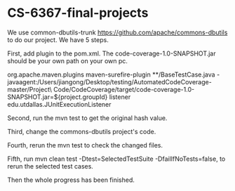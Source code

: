 # CS-6367-final-projects
We use common-dbutils-trunk https://github.com/apache/commons-dbutils to do our project.
We have 5 steps.

First, add plugin to the pom.xml. The code-coverage-1.0-SNAPSHOT.jar should be your own path on your own pc.


<plugin>
<groupId>org.apache.maven.plugins</groupId>
<artifactId>maven-surefire-plugin</artifactId>
<configuration>
<excludes>
<exclude>**/BaseTestCase.java</exclude>
</excludes>
<argLine>-javaagent:/Users/jiangong/Desktop/testing/AutomatedCodeCoverage-master/Project\ Code/CodeCoverage/target/code-coverage-1.0-SNAPSHOT.jar=${project.groupId}</argLine>
<properties>
<property>
<name>listener</name>
<value>edu.utdallas.JUnitExecutionListener</value>
</property>
</properties>
</configuration>
</plugin>


Second, run the mvn test to get the original hash value.

Third, change the commons-dbutils project's code.

Fourth, rerun the mvn test to check the changed files.

Fifth, run mvn clean test -Dtest=SelectedTestSuite -DfailIfNoTests=false, to rerun the selected test cases.

Then the whole progress has been finished.
